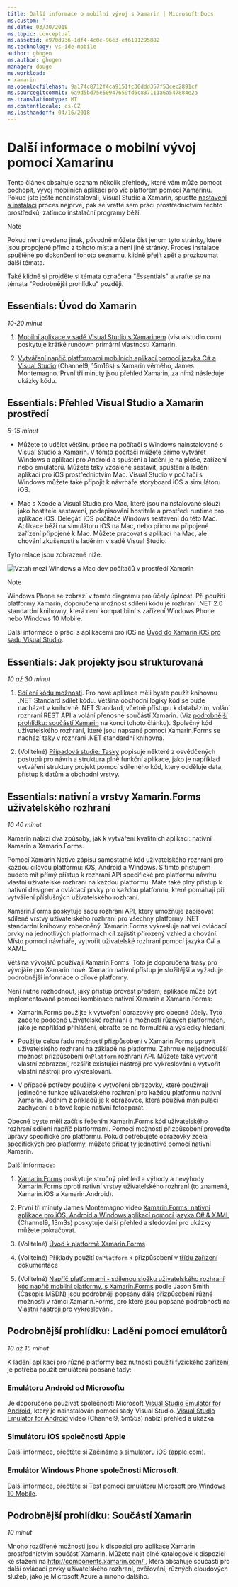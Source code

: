```yaml
---
title: Další informace o mobilní vývoj s Xamarin | Microsoft Docs
ms.custom: ''
ms.date: 03/30/2018
ms.topic: conceptual
ms.assetid: e970d936-1df4-4c0c-96e3-ef6191295882
ms.technology: vs-ide-mobile
author: ghogen
ms.author: ghogen
manager: douge
ms.workload:
- xamarin
ms.openlocfilehash: 9a174c8712f4ca9151fc30ddd357f53cec2891cf
ms.sourcegitcommit: 6a9d5bd75e50947659fd6c837111a6a547884e2a
ms.translationtype: MT
ms.contentlocale: cs-CZ
ms.lasthandoff: 04/16/2018
---
```

# <a name="learn-about-mobile-development-with-xamarin"></a>Další informace o mobilní vývoj pomocí Xamarinu

Tento článek obsahuje seznam několik přehledy, které vám může pomoct pochopit, vývoj mobilních aplikací pro víc platforem pomocí Xamarinu. Pokud jste ještě nenainstalovali, Visual Studio a Xamarin, spusťte [nastavení a instalaci](../cross-platform/setup-and-install.md) proces nejprve, pak se vraťte sem práci prostřednictvím těchto prostředků, zatímco instalační programy běží.  
  
> [!NOTE]
> Pokud není uvedeno jinak, původně můžete číst jenom tyto stránky, které jsou propojené přímo z tohoto místa a není jiné stránky. Proces instalace spuštěné po dokončení tohoto seznamu, klidně přejít zpět a prozkoumat další témata.  
>   
> Také klidně si projděte si témata označena "Essentials" a vraťte se na témata "Podrobnější prohlídku" později.  
  
## <a name="essentials-introduction-to-xamarin"></a>Essentials: Úvod do Xamarin  

*10-20 minut*  
  
1.  [Mobilní aplikace v sadě Visual Studio s Xamarinem](https://www.visualstudio.com/xamarin/) (visualstudio.com) poskytuje krátké rundown primární vlastností Xamarin.  
  
2.  [Vytváření napříč platformami mobilních aplikací pomocí jazyka C# a Visual Studio](https://channel9.msdn.com/Events/Visual-Studio/Visual-Studio-2015-Final-Release-Event/Building-cross-platform-mobile-apps-using-C-and-Visual-Studio-2015) (Channel9, 15m16s) s Xamarin věrného, James Montemagno. První tři minuty jsou přehled Xamarin, za nímž následuje ukázky kódu.  
  
## <a name="essentials-overview-of-the-visual-studio-and-xamarin-environment"></a>Essentials: Přehled Visual Studio a Xamarin prostředí  

*5-15 minut*  
  
-   Můžete to udělat většinu práce na počítači s Windows nainstalované s Visual Studio a Xamarin. V tomto počítači můžete přímo vytvářet Windows a aplikací pro Android a spuštění a ladění je na ploše, zařízení nebo emulátorů. Můžete taky vzdáleně sestavit, spuštění a ladění aplikací pro iOS prostřednictvím Mac. Visual Studio v počítači s Windows můžete také připojit k návrháře storyboard iOS a simulátoru iOS.  
  
-   Mac s Xcode a Visual Studio pro Mac, které jsou nainstalované slouží jako hostitele sestavení, podepisování hostitele a prostředí runtime pro aplikace iOS. Delegáti iOS počítače Windows sestavení do této Mac. Aplikace běží na simulátoru iOS na Mac, nebo přímo na připojené zařízení připojené k Mac. Můžete pracovat s aplikací na Mac, ale chování zkušenosti s laděním v sadě Visual Studio.
  
Tyto relace jsou zobrazené níže.  
  
![Vztah mezi Windows a Mac dev počítačů v prostředí Xamarin](../cross-platform/media/crossplat-xamarin-learn-1.png "CrossPlat Xamarin další 1")  

> [!NOTE]
> Windows Phone se zobrazí v tomto diagramu pro účely úplnost. Při použití platformy Xamarin, doporučená možnost sdílení kódu je rozhraní .NET 2.0 standardní knihovny, která není kompatibilní s zařízení Windows Phone nebo Windows 10 Mobile. 

Další informace o práci s aplikacemi pro iOS na [Úvod do Xamarin.iOS pro sadu Visual Studio](/xamarin/ios/get-started/installation/windows/introduction-to-xamarin-ios-for-visual-studio/).
  
## <a name="essentials-how-projects-are-structured"></a>Essentials: Jak projekty jsou strukturovaná  

*10 až 30 minut*  
  
1.  [Sdílení kódu možnosti](/xamarin/cross-platform/app-fundamentals/code-sharing/). Pro nové aplikace měli byste použít knihovnu .NET Standard sdílet kódu. Většina obchodní logiky kód se bude nacházet v knihovně .NET Standard, včetně přístupu k databázím, volání rozhraní REST API a volání přenosné součástí Xamarin. (Viz [podrobnější prohlídku: součástí Xamarin](#components) na konci tohoto článku). Společný kód uživatelského rozhraní, které jsou napsané pomocí Xamarin.Forms se nachází taky v rozhraní .NET standardní knihovna.  
  
2.  (Volitelné) [Případová studie: Tasky](/xamarin/cross-platform/app-fundamentals/building-cross-platform-applications/case-study-tasky/) popisuje některé z osvědčených postupů pro návrh a struktura plně funkční aplikace, jako je například vytváření struktury projekt pomocí sdíleného kód, který odděluje data, přístup k datům a obchodní vrstvy.  
  
## <a name="essentials-native-and-xamarinforms-ui-layers"></a>Essentials: nativní a vrstvy Xamarin.Forms uživatelského rozhraní  

*10 40 minut*  
  
Xamarin nabízí dva způsoby, jak k vytváření kvalitních aplikací: nativní Xamarin a Xamarin.Forms.  
  
Pomocí Xamarin Native zápisu samostatné kód uživatelského rozhraní pro každou cílovou platformu: iOS, Android a Windows.  S tímto přístupem budete mít přímý přístup k rozhraní API specifické pro platformu návrhu vlastní uživatelské rozhraní na každou platformu.  Máte také plný přístup k nativní designer a ovládací prvky pro každou platformu, které pomáhají při vytváření příslušných uživatelského rozhraní.  
  
Xamarin.Forms poskytuje sadu rozhraní API, který umožňuje zapisovat sdílené vrstvy uživatelského rozhraní pro všechny platformy .NET standardní knihovny zobecněný.  Xamarin.Forms vykresluje nativní ovládací prvky na jednotlivých platformách cíl zajistit přirozený vzhled a chování.  Místo pomocí návrháře, vytvořit uživatelské rozhraní pomocí jazyka C# a XAML.  

Většina vývojářů používají Xamarin.Forms. Toto je doporučená trasy pro vývojáře pro Xamarin nové. Xamarin nativní přístup je složitější a vyžaduje podrobnější informace o cílové platformy.
  
Není nutné rozhodnout, jaký přístup provést předem; aplikace může být implementovaná pomocí kombinace nativní Xamarin a Xamarin.Forms:  
  
-   Xamarin.Forms použijte k vytvoření obrazovky pro obecné účely. Tyto zadejte podobné uživatelské rozhraní a možnosti různých platformách, jako je například přihlášení, obraťte se na formulářů a výsledky hledání.  
  
-   Použijte celou řadu možností přizpůsobení v Xamarin.Forms upravit uživatelského rozhraní na základě na platformu. Zahrnuje nejjednodušší možnost přizpůsobení `OnPlatform` rozhraní API. Můžete také vytvořit vlastní zobrazení, rozšířit existující nástroji pro vykreslování a vytvořit vlastní nástroji pro vykreslování.  
  
-   V případě potřeby použijte k vytvoření obrazovky, které používají jedinečné funkce uživatelského rozhraní pro každou platformu nativní Xamarin. Jedním z příkladů je k obrazovce, která používá manipulaci zachycení a bitové kopie nativní fotoaparát.  
  
Obecně byste měli začít s řešením Xamarin.Forms kód uživatelského rozhraní sdílení napříč platformami. Pomocí možnosti přizpůsobení proveďte úpravy specifické pro platformu. Pokud potřebujete obrazovky zcela specifických pro platformy, můžete přidat ty jednotlivě pomocí nativní Xamarin.  
  
Další informace:  
  
1.  [Xamarin.Forms](/xamarin/xamarin-forms/) poskytuje stručný přehled a výhody a nevýhody Xamarin.Forms oproti nativní vrstvy uživatelského rozhraní (to znamená, Xamarin.iOS a Xamarin.Android).  
  
2.  První tři minuty James Montemagno video [Xamarin.Forms: nativní aplikace pro iOS, Android a Windows aplikací pomocí jazyka C# & XAML](https://channel9.msdn.com/events/Visual-Studio/Connect-event-2015/704) (Channel9, 13m3s) poskytuje další přehled a sledování pro ukázky můžete pokračovat.  
  
3.  (Volitelné) [Úvod k platformě Xamarin.Forms](/xamarin/xamarin-forms/get-started/introduction-to-xamarin-forms/)  
  
4.  (Volitelné) Příklady použití `OnPlatform` k přizpůsobení v [třídu zařízení](/xamarin/xamarin-forms/platform/device/) dokumentace
  
5.  (Volitelné) [Napříč platformami - sdílenou složku uživatelského rozhraní kód napříč mobilní platformy, s Xamarin.Forms](https://msdn.microsoft.com/magazine/dn904669.aspx) podle Jason Smith (Časopis MSDN) jsou podrobněji popsány dále přizpůsobení různé možnosti v rámci Xamarin.Forms, pro které jsou popsané podrobnosti na [ Vlastní nástroji pro vykreslování](/xamarin/xamarin-forms/app-fundamentals/custom-renderer/).  
  
## <a name="deeper-dive-debugging-with-emulators"></a>Podrobnější prohlídku: Ladění pomocí emulátorů  

*10 až 15 minut*  
  
K ladění aplikací pro různé platformy bez nutnosti použití fyzického zařízení, je potřeba použít emulátorů popsané tady:  
  
### <a name="microsofts-android-emulator"></a>Emulátoru Android od Microsoftu 

Je doporučeno používat společnosti Microsoft [Visual Studio Emulator for Android](~/cross-platform/visual-studio-emulator-for-android.md), který je nainstalován pomocí sady Visual Studio.  [Visual Studio Emulator for Android](https://channel9.msdn.com/events/Visual-Studio/Connect-event-2015/711) video (Channel9, 5m55s) nabízí přehled a ukázka.  
  
### <a name="apples-ios-simulator"></a>Simulátoru iOS společnosti Apple

Další informace, přečtěte si [Začínáme s simulátoru iOS](https://developer.apple.com/library/prerelease/content/documentation/IDEs/Conceptual/iOS_Simulator_Guide/GettingStartedwithiOSSimulator/GettingStartedwithiOSSimulator.html#//apple_ref/doc/uid/TP40012848-CH5-SW1) (apple.com).  
  
### <a name="microsofts-windows-phone-emulator"></a>Emulátor Windows Phone společnosti Microsoft.

Další informace, přečtěte si [Test pomocí emulátoru Microsoft pro Windows 10 Mobile](/windows-uwp/windows-apps-src/debug-test-perf/test-with-the-emulator/).  
  
<a name="components" /> 

## <a name="deeper-dive-xamarin-components"></a>Podrobnější prohlídku: Součástí Xamarin  

*10 minut*  
  
Mnoho rozšířené možnosti jsou k dispozici pro aplikace Xamarin prostřednictvím součástí Xamarin. Můžete najít plné katalogové k dispozici ke stažení na [ http://components.xamarin.com/ ](http://components.xamarin.com/), která obsahuje součásti pro další ovládací prvky uživatelského rozhraní, ověřování, různých cloudových služeb, jako je Microsoft Azure a mnoho dalšího.
